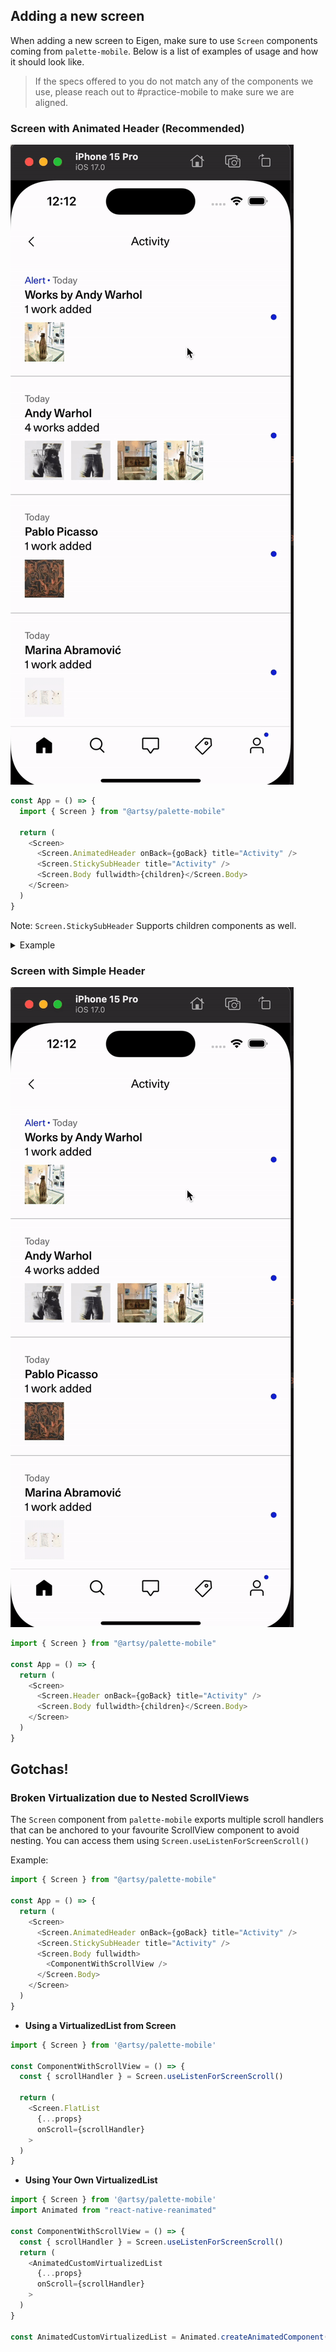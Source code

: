 ## Adding a new screen

When adding a new screen to Eigen, make sure to use `Screen` components coming from `palette-mobile`. Below is a list of examples of usage and how it should look like.

> If the specs offered to you do not match any of the components we use, please reach out to #practice-mobile to make sure we are aligned.

### Screen with Animated Header (Recommended)

![screen-with-animated-header](./screenshots/screen-with-header.gif)

```typescript
const App = () => {
  import { Screen } from "@artsy/palette-mobile"

  return (
    <Screen>
      <Screen.AnimatedHeader onBack={goBack} title="Activity" />
      <Screen.StickySubHeader title="Activity" />
      <Screen.Body fullwidth>{children}</Screen.Body>
    </Screen>
  )
}
```

Note: `Screen.StickySubHeader` Supports children components as well.

<details>
  <summary>Example</summary>

![screen-with-animated-header-and-sticky-header](./screenshots/screen-with-animated-header-and-sticky-header.gif)

```typescript
import { Screen } from "@artsy/palette-mobile"

const App = () => {
  return (
    <Screen>
      <Screen.AnimatedHeader onBack={goBack} title="Activity" />
      <Screen.StickySubHeader title="Activity" />
      <Screen.Body fullwidth>{children}</Screen.Body>
    </Screen>
  )
}
```

</details>

### Screen with Simple Header

![screen-with-header](./screenshots/screen-with-header.gif)

```typescript
import { Screen } from "@artsy/palette-mobile"

const App = () => {
  return (
    <Screen>
      <Screen.Header onBack={goBack} title="Activity" />
      <Screen.Body fullwidth>{children}</Screen.Body>
    </Screen>
  )
}
```

## Gotchas!

### Broken Virtualization due to Nested ScrollViews

The `Screen` component from `palette-mobile` exports multiple scroll handlers that can be anchored to your favourite ScrollView component to avoid nesting. You can access them using `Screen.useListenForScreenScroll()`

Example:

```typescript
import { Screen } from "@artsy/palette-mobile"

const App = () => {
  return (
    <Screen>
      <Screen.AnimatedHeader onBack={goBack} title="Activity" />
      <Screen.StickySubHeader title="Activity" />
      <Screen.Body fullwidth>
        <ComponentWithScrollView />
      </Screen.Body>
    </Screen>
  )
}
```

- **Using a VirtualizedList from Screen**

```typescript
import { Screen } from '@artsy/palette-mobile'

const ComponentWithScrollView = () => {
  const { scrollHandler } = Screen.useListenForScreenScroll()

  return (
    <Screen.FlatList
      {...props}
      onScroll={scrollHandler}
    >
  )
}
```

- **Using Your Own VirtualizedList**

```typescript
import { Screen } from '@artsy/palette-mobile'
import Animated from "react-native-reanimated"

const ComponentWithScrollView = () => {
  const { scrollHandler } = Screen.useListenForScreenScroll()
  return (
    <AnimatedCustomVirtualizedList
      {...props}
      onScroll={scrollHandler}
    >
  )
}

const AnimatedCustomVirtualizedList = Animated.createAnimatedComponent(CustomVirtualizedList)
```
